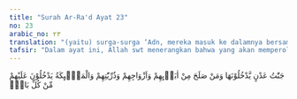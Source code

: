 ```yaml
---
title: "Surah Ar-Ra'd Ayat 23"
no: 23
arabic_no: ٢٣
translation: "(yaitu) surga-surga ‘Adn, mereka masuk ke dalamnya bersama dengan orang yang saleh dari nenek moyangnya, pasangan-pasangannya, dan anak cucunya, sedang para malaikat masuk ke tempat-tempat mereka dari semua pintu;"
tafsir: "Dalam ayat ini, Allah swt menerangkan bahwa yang akan memperoleh kebahagiaan di dunia dan di akhirat kelak bukan hanya semata-mata yang memiliki sifat tersebut, melainkan juga orang-orang saleh di antara ibu-ibu dan nenek moyang mereka, demikian pula istri dan keturunan mereka yang terdekat. Mereka ini pun akan turut pula merasakan kebahagiaan dan kesejahteraan itu, selama mereka tidak melakukan hal-hal yang menyebabkan mereka kehilangan hak untuk memperoleh rahmat Allah, misalnya karena kekafiran dan kemusyrikan kepada Allah. Ayat ini memberikan isyarat bahwa pada hari tersebut tidak berlaku hubungan kekeluargaan sedikit pun kecuali amal saleh masing-masing. Firman Allah:\n\nApabila sangkakala ditiup, maka tidak ada lagi pertalian keluarga di antara mereka pada hari itu (hari Kiamat), dan tidak (pula) mereka saling bertanya. (al-Muminun/23: 101)\n\nDalam hubungan ini, Rasulullah saw pernah bersabda kepada putrinya Fatimah az-Zahra sebagai berikut:\n\n\"Wahai Fatimah putri Muhammad! Mintalah dari hartaku apa yang kau inginkan karena aku sedikit pun tidak akan dapat menolongmu dari azab Allah.\" (Riwayat at-Tirmidzi dari Abu Hurairah)\n\nDalam Al-Quran, Allah telah menegaskan pula sebagai berikut:\n\n(yaitu) pada hari (ketika) harta dan anak-anak tidak berguna, kecuali orang-orang yang menghadap Allah dengan hati yang bersih. (asy-Syuara/26: 88-89)\n\nOrang-orang yang menggunakan akalnya seperti yang tersebut di atas akan ditempatkan Allah kelak dalam surga-Nya. Mereka di sana duduk berhadap-hadapan di atas balai-balai yang indah disertai orang-orang yang mereka cintai, yaitu nenek moyang, kaum keluarga, dan anak-anak mereka, serta orang-orang yang patut masuk surga dari kalangan orang-orang yang saleh, agar hati mereka menjadi senang dan bahagia.\n\nHal itu merupakan rahmat dan kebaikan Allah swt kepada mereka. Selain itu para malaikat datang kepada mereka dari segala penjuru untuk memberikan ucapan selamat atas keberuntungan yang telah mereka peroleh, yaitu masuk surga. Mereka tinggal dalam rumah yang diliputi kesejahteraan, berdekatan dengan para nabi dan rasul serta orang-orang yang mengakui kebenaran agama Allah."
---
```

جَنّٰتُ عَدْنٍ يَّدْخُلُوْنَهَا وَمَنْ صَلَحَ مِنْ اٰبَاۤىِٕهِمْ وَاَزْوَاجِهِمْ وَذُرِّيّٰتِهِمْ وَالْمَلٰۤىِٕكَةُ يَدْخُلُوْنَ عَلَيْهِمْ مِّنْ كُلِّ بَابٍۚ 